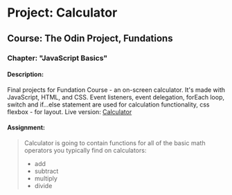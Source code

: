 # Project: Calculator

## Course: The Odin Project, Fundations

### Chapter: "JavaScript Basics"

#### Description:

Final projects for Fundation Course - an on-screen calculator.
It's made with JavaScript, HTML, and CSS. Event listeners, event delegation, forEach loop, switch and if...else statement are used for calculation functionality, css flexbox - for layout.
Live version: [Calculator](https://irynamatsiuk.github.io/projects/calculator/calculator.html)

#### Assignment:

> Calculator is going to contain functions for all of the basic math operators you typically find on calculators:
>
> - add
> - subtract
> - multiply
> - divide
